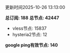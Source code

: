 更新时间2025-10-26 13:13:00

**总订阅: 188**
**总节点: 42447**
- vless节点: 15837
- hysteria2节点: 12

**google ping有效节点: 140**
